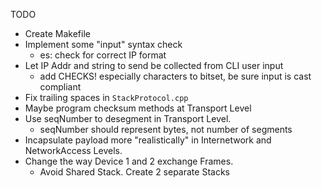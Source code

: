 TODO
* Create Makefile
* Implement some "input" syntax check  
    * es: check for correct IP format
* Let IP Addr and string to send be collected from CLI user input 
  * add CHECKS! especially characters to bitset, 
    be sure input is cast compliant
* Fix trailing spaces in `StackProtocol.cpp`
* Maybe program checksum methods at Transport Level  
* Use seqNumber to desegment in Transport Level. 
  * seqNumber should represent bytes, not number of segments
* Incapsulate payload more "realistically" 
    in Internetwork and NetworkAccess Levels.
* Change the way Device 1 and 2 exchange Frames.
  * Avoid Shared Stack. Create 2 separate Stacks 
